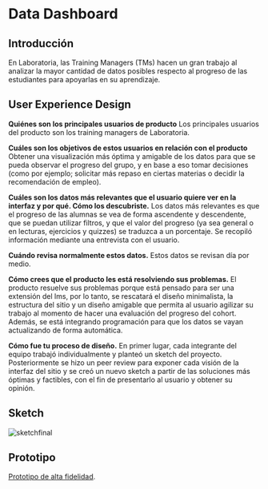 # Data Dashboard

## Introducción

En Laboratoria, las Training Managers (TMs) hacen un gran trabajo al analizar la
mayor cantidad de datos posibles respecto al progreso de las estudiantes para
apoyarlas en su aprendizaje.


## User Experience Design

**Quiénes son los principales usuarios de producto**
Los principales usuarios del producto son los training managers de Laboratoria.

**Cuáles son los objetivos de estos usuarios en relación con el producto**
Obtener una visualización más óptima y amigable de los datos para que se pueda observar el progreso del grupo, y en base a eso tomar decisiones (como por ejemplo; solicitar más repaso en ciertas materias o decidir la recomendación de empleo).

**Cuáles son los datos más relevantes que el usuario quiere ver en la interfaz y por qué. Cómo los descubriste.**
 Los datos más relevantes es que el progreso de las alumnas se vea de forma ascendente y descendente, que se puedan utilizar filtros, y que el valor del progreso (ya sea general o en lecturas, ejercicios y quizzes) se traduzca a un porcentaje. Se recopiló información mediante una entrevista con el usuario. 

**Cuándo revisa normalmente estos datos.**
 Estos datos se revisan día por medio. 

**Cómo crees que el producto les está resolviendo sus problemas.** 
El producto resuelve sus problemas porque está pensado para ser una extensión del lms, por  lo tanto, se rescatará el diseño minimalista, la estructura del sitio y  un diseño amigable que permita al usuario agilizar su trabajo al momento de hacer una evaluación del progreso del cohort. Además, se está integrando programación para que los datos se vayan actualizando de forma automática.

**Cómo fue tu proceso de diseño.**
En primer lugar, cada integrante del equipo trabajó individualmente y planteó un sketch del proyecto. Posteriormente se hizo un peer review para exponer cada visión de la interfaz del sitio y se creó un nuevo sketch a partir de las soluciones más óptimas y factibles, con el fin de presentarlo al usuario y obtener su opinión.

## Sketch
![sketchfinal](https://user-images.githubusercontent.com/39053734/41178829-dd342274-6b3e-11e8-96de-82289f03ac70.jpg)

## Prototipo
[Prototipo de alta fidelidad](https://www.figma.com/file/YmabpXXPzkEybU2GKnmokm65/Data).